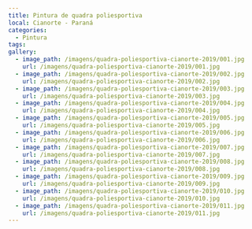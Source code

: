 ```yaml
---
title: Pintura de quadra poliesportiva
local: Cianorte - Paraná
categories:
  - Pintura
tags:
gallery:
  - image_path: /imagens/quadra-poliesportiva-cianorte-2019/001.jpg
    url: /imagens/quadra-poliesportiva-cianorte-2019/001.jpg
  - image_path: /imagens/quadra-poliesportiva-cianorte-2019/002.jpg
    url: /imagens/quadra-poliesportiva-cianorte-2019/002.jpg
  - image_path: /imagens/quadra-poliesportiva-cianorte-2019/003.jpg
    url: /imagens/quadra-poliesportiva-cianorte-2019/003.jpg
  - image_path: /imagens/quadra-poliesportiva-cianorte-2019/004.jpg
    url: /imagens/quadra-poliesportiva-cianorte-2019/004.jpg
  - image_path: /imagens/quadra-poliesportiva-cianorte-2019/005.jpg
    url: /imagens/quadra-poliesportiva-cianorte-2019/005.jpg
  - image_path: /imagens/quadra-poliesportiva-cianorte-2019/006.jpg
    url: /imagens/quadra-poliesportiva-cianorte-2019/006.jpg
  - image_path: /imagens/quadra-poliesportiva-cianorte-2019/007.jpg
    url: /imagens/quadra-poliesportiva-cianorte-2019/007.jpg
  - image_path: /imagens/quadra-poliesportiva-cianorte-2019/008.jpg
    url: /imagens/quadra-poliesportiva-cianorte-2019/008.jpg
  - image_path: /imagens/quadra-poliesportiva-cianorte-2019/009.jpg
    url: /imagens/quadra-poliesportiva-cianorte-2019/009.jpg
  - image_path: /imagens/quadra-poliesportiva-cianorte-2019/010.jpg
    url: /imagens/quadra-poliesportiva-cianorte-2019/010.jpg
  - image_path: /imagens/quadra-poliesportiva-cianorte-2019/011.jpg
    url: /imagens/quadra-poliesportiva-cianorte-2019/011.jpg
---
```


